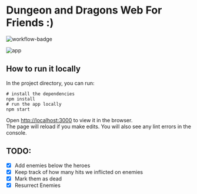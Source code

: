 # Dungeon and Dragons Web For Friends :)
![workflow-badge](https://github.com/brunojppb/d-and-d-web/workflows/deploy/badge.svg)  

![app](https://i.imgur.com/OtA7rGg.gif)

## How to run it locally 

In the project directory, you can run:

```shell
# install the dependencies
npm install
# run the app locally
npm start
```

Open [http://localhost:3000](http://localhost:3000) to view it in the browser.  
The page will reload if you make edits. You will also see any lint errors in the console.

## TODO: 
- [x] Add enemies below the heroes
- [x] Keep track of how many hits we inflicted on enemies
- [x] Mark them as dead
- [x] Resurrect Enemies